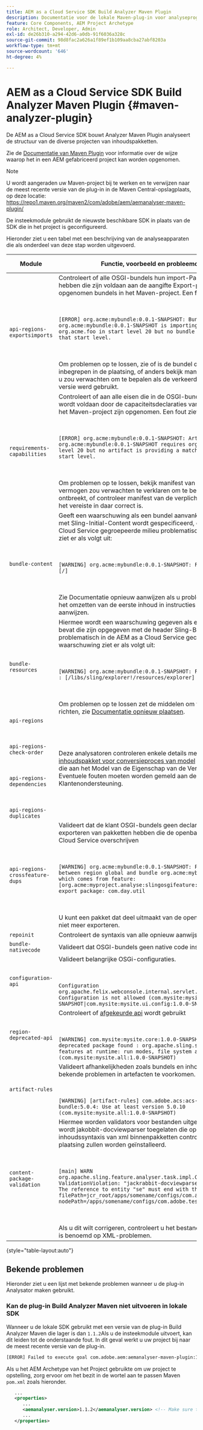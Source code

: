 ```yaml
---
title: AEM as a Cloud Service SDK Build Analyzer Maven Plugin
description: Documentatie voor de lokale Maven-plug-in voor analyseprogramma's
feature: Core Components, AEM Project Archetype
role: Architect, Developer, Admin
exl-id: de26b310-a294-42d6-a0db-91f6036a328c
source-git-commit: 98d8fac2a626a1f89ef1b109aa8cba27abf8203a
workflow-type: tm+mt
source-wordcount: '646'
ht-degree: 4%

---
```


# AEM as a Cloud Service SDK Build Analyzer Maven Plugin {#maven-analyzer-plugin}

De AEM as a Cloud Service SDK bouwt Analyzer Maven Plugin analyseert de structuur van de diverse projecten van inhoudspakketten.

Zie de [Documentatie van Maven Plugin](https://github.com/adobe/aemanalyser-maven-plugin/blob/main/aemanalyser-maven-plugin/README.md) voor informatie over de wijze waarop het in een AEM gefabriceerd project kan worden opgenomen.

>[!NOTE]
>
>U wordt aangeraden uw Maven-project bij te werken en te verwijzen naar de meest recente versie van de plug-in in de Maven Central-opslagplaats, op deze locatie: https://repo1.maven.org/maven2/com/adobe/aem/aemanalyser-maven-plugin/

De insteekmodule gebruikt de nieuwste beschikbare SDK in plaats van de SDK die in het project is geconfigureerd.

Hieronder ziet u een tabel met een beschrijving van de analyseapparaten die als onderdeel van deze stap worden uitgevoerd. <!-- Note that some are executed in the local SDK, while others are only executed during the Cloud Manager pipeline deployment. -->

| Module | Functie, voorbeeld en probleemoplossing | Lokale SDK | Cloud Manager |
|---|---|---|---|
| `api-regions-exportsimports` | Controleert of alle OSGI-bundels hun import-Package-declaraties hebben die zijn voldaan aan de aangifte Export-package van andere opgenomen bundels in het Maven-project. Een fout ziet er als volgt uit: <p> </p> `[ERROR] org.acme:mybundle:0.0.1-SNAPSHOT: Bundle org.acme:mybundle:0.0.1-SNAPSHOT is importing package(s) org.acme.foo in start level 20 but no bundle is exporting these for that start level.`<p> </p>Om problemen op te lossen, zie of is de bundel die het pakket verstrekt inbegrepen in de plaatsing, of anders bekijk manifest van de bundel die u zou verwachten om te bepalen als de verkeerde naam of de verkeerde versie werd gebruikt. | Ja | Ja |
| `requirements-capabilities` | Controleert of aan alle eisen die in de OSGI-bundels worden gesteld, wordt voldaan door de capaciteitsdeclaraties van andere bundels die in het Maven-project zijn opgenomen. Een fout ziet er als volgt uit: <p> </p> `[ERROR] org.acme:mybundle:0.0.1-SNAPSHOT: Artifact org.acme:mybundle:0.0.1-SNAPSHOT requires org.foo.bar in start level 20 but no artifact is providing a matching capability in this start level.`<p> </p> Om problemen op te lossen, bekijk manifest van de bundel die u een vermogen zou verwachten te verklaren om te bepalen waarom het ontbreekt, of controleer manifest van de verplichte bundel om te zien dat het vereiste in daar correct is. | Ja | Ja |
| `bundle-content` | Geeft een waarschuwing als een bundel aanvankelijke inhoud bevat die met Sling-Initial-Content wordt gespecificeerd, die in het AEM as a Cloud Service gegroepeerde milieu problematisch is. De waarschuwing ziet er als volgt uit: <p> </p> `[WARNING] org.acme:mybundle:0.0.1-SNAPSHOT: Found initial content : [/]` <p> </p>Zie Documentatie opnieuw aanwijzen als u problemen wilt oplossen bij het omzetten van de eerste inhoud in instructies voor het opnieuw aanwijzen. | Ja | Ja |
| `bundle-resources` | Hiermee wordt een waarschuwing gegeven als een bundel bronnen bevat die zijn opgegeven met de header Sling-Bundle-Resources. Dit is problematisch in de AEM as a Cloud Service geclusterde omgeving. De waarschuwing ziet er als volgt uit:<p> </p> `[WARNING] org.acme:mybundle:0.0.1-SNAPSHOT: Found bundle resources : [/libs/sling/explorer!/resources/explorer]`<p> </p> Om problemen op te lossen zet de middelen om verklaringen opnieuw te richten, zie [Documentatie opnieuw plaatsen](https://experienceleague.adobe.com/docs/experience-manager-cloud-service/implementing/developing/aem-project-content-package-structure.html?lang=en#repo-init). | Ja | Ja |
| `api-regions`<p> </p>`api-regions-check-order`<p> </p>`api-regions-dependencies`<p> </p>`api-regions-duplicates` | Deze analysatoren controleren enkele details met betrekking tot de [inhoudspakket voor conversieproces van model](https://experienceleague.adobe.com/docs/experience-manager-cloud-service/implementing/deploying/overview.html?lang=en#deploying) dat artefacten maakt die aan het Model van de Eigenschap van de Verkoop voldoen. Eventuele fouten moeten worden gemeld aan de Adobe Klantenondersteuning. | Ja | Ja |
| `api-regions-crossfeature-dups` | Valideert dat de klant OSGI-bundels geen declaraties voor het exporteren van pakketten hebben die de openbare API van AEM as a Cloud Service overschrijven<p> </p>`[WARNING] org.acme:mybundle:0.0.1-SNAPSHOT: Package overlap found between region global and bundle org.acme:mybundle:0.0.1.SNAPSHOT which comes from feature: [org.acme:myproject.analyse:slingosgifeature:0.0.1-SNAPSHOT]. Both export package: com.day.util`<p> </p>U kunt een pakket dat deel uitmaakt van de openbare API van de AEM niet meer exporteren. | Ja | Ja |
| `repoinit` | Controleert de syntaxis van alle opnieuw aanwijssecties | Ja | Ja |
| `bundle-nativecode` | Valideert dat OSGI-bundels geen native code installeren. | Ja | Ja |
| `configuration-api` | Valideert belangrijke OSGi-configuraties. <p> </p> `Configuration org.apache.felix.webconsole.internal.servlet.OsgiManager: Configuration is not allowed (com.mysite:mysite.all:1.0.0-SNAPSHOT\|com.mysite:mysite.ui.config:1.0.0-SNAPSHOT)` | Ja | Ja |
| `region-deprecated-api` | Controleert of [afgekeurde api](https://experienceleague.adobe.com/docs/experience-manager-cloud-service/release-notes/deprecated-apis.html) wordt gebruikt <p> </p>`[WARNING] com.mysite:mysite.core:1.0.0-SNAPSHOT: Usage of deprecated package found : org.apache.sling.settings : Avoid these features at runtime: run modes, file system access (com.mysite:mysite.all:1.0.0-SNAPSHOT)` | Ja | Ja |
| `artifact-rules` | Valideert afhankelijkheden zoals bundels en inhoudspakketten om bekende problemen in artefacten te voorkomen.<p> </p>`[WARNING] [artifact-rules] com.adobe.acs:acs-aem-commons-bundle:5.0.4: Use at least version 5.0.10 (com.mysite:mysite.all:1.0.0-SNAPSHOT)` | Ja | Ja |
| `content-package-validation` | Hiermee worden validators voor bestanden uitgevoerd. Door gebrek wordt jakobbit-docviewparser toegelaten die op goed gevormde inhoudssyntaxis van xml binnenpakketten controleert die tijdens plaatsing zullen worden geïnstalleerd.<p> </p>`[main] WARN org.apache.sling.feature.analyser.task.impl.CheckContentPackages - ValidationViolation: "jackrabbit-docviewparser: Invalid XML found: The reference to entity "se" must end with the ';' delimiter.", filePath=jcr_root/apps/somename/configs/com.adobe.test.Invalid.xml, nodePath=/apps/somename/configs/com.adobe.test.Invalid`<p> </p>Als u dit wilt corrigeren, controleert u het bestand dat door de analysator is benoemd op XML-problemen. | Ja | Ja |

{style=&quot;table-layout:auto&quot;}

## Bekende problemen

Hieronder ziet u een lijst met bekende problemen wanneer u de plug-in Analysator maken gebruikt.

### Kan de plug-in Build Analyzer Maven niet uitvoeren in lokale SDK

Wanneer u de lokale SDK gebruikt met een versie van de plug-in Build Analyzer Maven die lager is dan `1.1.2`Als u de insteekmodule uitvoert, kan dit leiden tot de onderstaande fout. In dit geval werkt u uw project bij naar de meest recente versie van de plug-in.

```txt
[ERROR] Failed to execute goal com.adobe.aem:aemanalyser-maven-plugin:1.1.0:analyse (default-analyse) on project mysite.analyse: Execution default-analyse of goal com.adobe.aem:aemanalyser-maven-plugin:1.1.0:analyse failed: arraycopy: source index -1 out of bounds for char[65536] -> [Help 1]
```

Als u het AEM Archetype van het Project gebruikte om uw project te opstelling, zorg ervoor om het bezit in de wortel aan te passen Maven `pom.xml` zoals hieronder.

```xml
   ...
   <properties>
      ...
      <aemanalyser.version>1.1.2</aemanalyser.version> <!-- Make sure to use the latest release -->
      ...
   </properties>
```
